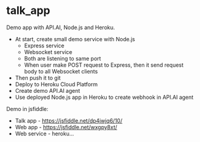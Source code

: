 # talk_app
Demo app with API.AI, Node.js and Heroku.

 * At start, create small demo service with Node.js
    - Express service
    - Websocket service
    - Both are listening to same port
    - When user make POST request to Express, then it send request body to all Websocket clients
 * Then push it to git
 * Deploy to Heroku Cloud Platform
 * Create demo API.AI agent
 * Use deployed Node.js app in Heroku to create webhook in API.AI agent

Demo in jsfiddle:
 * Talk app - https://jsfiddle.net/dp4jwjq6/10/
 * Web app - https://jsfiddle.net/wxgpy8xt/
 * Web service - heroku...